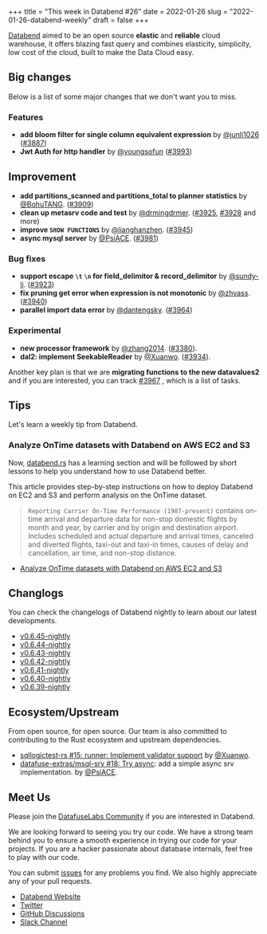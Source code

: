 +++
title = "This week in Databend #26"
date = 2022-01-26
slug = "2022-01-26-databend-weekly"
draft = false
+++

[Databend](https://github.com/datafuselabs/databend) aimed to be an open source **elastic** and **reliable** cloud warehouse, it offers blazing fast query and combines elasticity, simplicity, low cost of the cloud, built to make the Data Cloud easy.

## Big changes

Below is a list of some major changes that we don't want you to miss.

### Features

- **add bloom filter for single column equivalent expression** by [@junli1026](https://github.com/junli1026) ([#3887](https://github.com/datafuselabs/databend/pull/3887))
- **Jwt Auth for http handler** by [@youngsofun](https://github.com/youngsofun) ([#3993](https://github.com/datafuselabs/databend/pull/3993))

## Improvement

- **add partitions_scanned and partitions_total to planner statistics** by [@BohuTANG](https://github.com/BohuTANG). ([#3909](https://github.com/datafuselabs/databend/pull/3909))
- **clean up metasrv code and test** by [@drmingdrmer](https://github.com/drmingdrmer). ([#3925](https://github.com/datafuselabs/databend/pull/3925), [#3928](https://github.com/datafuselabs/databend/pull/3928) and more)
- **improve `SHOW FUNCTIONS`** by [@lianghanzhen](https://github.com/lianghanzhen). ([#3945](https://github.com/datafuselabs/databend/pull/3945))
- **async mysql server** by [@PsiACE](https://github.com/PsiACE). ([#3981](https://github.com/datafuselabs/databend/pull/3981))

### Bug fixes

- **support escape `\t` `\n` for field_delimitor & record_delimitor** by [@sundy-li](https://github.com/sundy-li/). ([#3923](https://github.com/datafuselabs/databend/pull/3923))
- **fix pruning get error when expression is not monotonic** by [@zhyass](https://github.com/zhyass). ([#3940](https://github.com/datafuselabs/databend/pull/3940))
- **parallel import data error** by [@dantengsky](https://github.com/dantengsky). ([#3964](https://github.com/datafuselabs/databend/pull/3964))

### Experimental

- **new processor framework** by [@zhang2014](https://github.com/zhang2014). ([#3380](https://github.com/datafuselabs/databend/pull/3380)).
- **dal2: implement SeekableReader** by [@Xuanwo](https://github.com/Xuanwo). ([#3934](https://github.com/datafuselabs/databend/pull/3934)).

Another key plan is that we are **migrating functions to the new datavalues2** and if you are interested, you can track [#3967](https://github.com/datafuselabs/databend/issues/3967) , which is a list of tasks.

## Tips

Let's learn a weekly tip from Databend.

### Analyze OnTime datasets with Databend on AWS EC2 and S3

Now, [databend.rs](https://databend.rs) has a learning section and will be followed by short lessons to help you understand how to use Databend better.

This article provides step-by-step instructions on how to deploy Databend on EC2 and S3 and perform analysis on the OnTime dataset.

> `Reporting Carrier On-Time Performance (1987-present)` contains on-time arrival and departure data for non-stop domestic flights by month and year, by carrier and by origin and destination airport. Includes scheduled and actual departure and arrival times, canceled and diverted flights, taxi-out and taxi-in times, causes of delay and cancellation, air time, and non-stop distance.

- [Analyze OnTime datasets with Databend on AWS EC2 and S3](https://databend.rs/learn/lessons/analyze-ontime-with-databend-on-ec2-and-s3)

## Changlogs

You can check the changelogs of Databend nightly to learn about our latest developments.

- [v0.6.45-nightly](https://github.com/datafuselabs/databend/releases/tag/v0.6.45-nightly)
- [v0.6.44-nightly](https://github.com/datafuselabs/databend/releases/tag/v0.6.44-nightly)
- [v0.6.43-nightly](https://github.com/datafuselabs/databend/releases/tag/v0.6.43-nightly)
- [v0.6.42-nightly](https://github.com/datafuselabs/databend/releases/tag/v0.6.42-nightly)
- [v0.6.41-nightly](https://github.com/datafuselabs/databend/releases/tag/v0.6.41-nightly)
- [v0.6.40-nightly](https://github.com/datafuselabs/databend/releases/tag/v0.6.40-nightly)
- [v0.6.39-nightly](https://github.com/datafuselabs/databend/releases/tag/v0.6.39-nightly)

## Ecosystem/Upstream

From open source, for open source. Our team is also committed to contributing to the Rust ecosystem and upstream dependencies.

- [sqllogictest-rs #15: runner: Implement validator support](https://github.com/singularity-data/sqllogictest-rs/pull/15) by [@Xuanwo](https://github.com/Xuanwo/).
- [datafuse-extras/msql-srv #18: Try async](https://github.com/datafuse-extras/msql-srv/pull/18): add a simple async srv implementation. by [@PsiACE](https://github.com/PsiACE/).

## Meet Us

Please join the [DatafuseLabs Community](https://github.com/datafuselabs/) if you are interested in Databend.

We are looking forward to seeing you try our code. We have a strong team behind you to ensure a smooth experience in trying our code for your projects.
If you are a hacker passionate about database internals, feel free to play with our code.

You can submit [issues](https://github.com/datafuselabs/databend/issues) for any problems you find. We also highly appreciate any of your pull requests.

- [Databend Website](https://databend.rs)
- [Twitter](https://twitter.com/Datafuse_Labs)
- [GitHub Discussions](https://github.com/datafuselabs/databend/discussions)
- [Slack Channel](https://datafusecloud.slack.com/join/shared_invite/zt-nojrc9up-50IRla1Y1h56rqwCTkkDJA)
